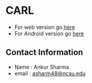 # CARL
- For web version go [here](./Web_Version)
- For Android version go [here](./Android_version)

## Contact Information
- Name : Ankur Sharma
- email : asharm48@ncsu.edu
